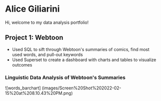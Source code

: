 # Alice Giliarini
Hi, welcome to my data analysis portfolio!

## Project 1: Webtoon  
- Used SQL to sift through Webtoon's summaries of comics, find most used words, and pull-out keywords
- Used Superset to create a dashboard with charts and tables to visualize outcomes 

### Linguistic Data Analysis of Webtoon's Summaries 
![words_barchart] (images/Screen%20Shot%202022-02-15%20at%208.10.43%20PM.png)
